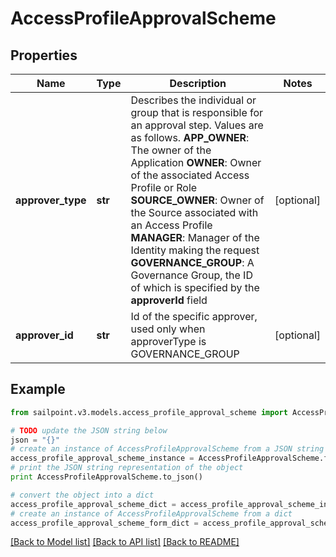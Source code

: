 # AccessProfileApprovalScheme


## Properties

Name | Type | Description | Notes
------------ | ------------- | ------------- | -------------
**approver_type** | **str** | Describes the individual or group that is responsible for an approval step. Values are as follows. **APP_OWNER**: The owner of the Application  **OWNER**: Owner of the associated Access Profile or Role  **SOURCE_OWNER**: Owner of the Source associated with an Access Profile  **MANAGER**: Manager of the Identity making the request  **GOVERNANCE_GROUP**: A Governance Group, the ID of which is specified by the **approverId** field | [optional] 
**approver_id** | **str** | Id of the specific approver, used only when approverType is GOVERNANCE_GROUP | [optional] 

## Example

```python
from sailpoint.v3.models.access_profile_approval_scheme import AccessProfileApprovalScheme

# TODO update the JSON string below
json = "{}"
# create an instance of AccessProfileApprovalScheme from a JSON string
access_profile_approval_scheme_instance = AccessProfileApprovalScheme.from_json(json)
# print the JSON string representation of the object
print AccessProfileApprovalScheme.to_json()

# convert the object into a dict
access_profile_approval_scheme_dict = access_profile_approval_scheme_instance.to_dict()
# create an instance of AccessProfileApprovalScheme from a dict
access_profile_approval_scheme_form_dict = access_profile_approval_scheme.from_dict(access_profile_approval_scheme_dict)
```
[[Back to Model list]](../README.md#documentation-for-models) [[Back to API list]](../README.md#documentation-for-api-endpoints) [[Back to README]](../README.md)


